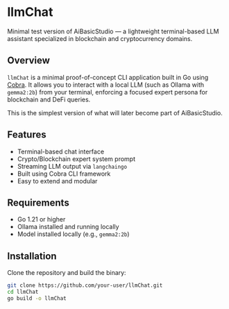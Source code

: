 # llmChat

Minimal test version of AiBasicStudio — a lightweight terminal-based LLM assistant specialized in blockchain and cryptocurrency domains.

## Overview

`llmChat` is a minimal proof-of-concept CLI application built in Go using [Cobra](https://github.com/spf13/cobra). It allows you to interact with a local LLM (such as Ollama with `gemma2:2b`) from your terminal, enforcing a focused expert persona for blockchain and DeFi queries.

This is the simplest version of what will later become part of AiBasicStudio.

## Features

- Terminal-based chat interface
- Crypto/Blockchain expert system prompt
- Streaming LLM output via `langchaingo`
- Built using Cobra CLI framework
- Easy to extend and modular

## Requirements

- Go 1.21 or higher
- Ollama installed and running locally
- Model installed locally (e.g., `gemma2:2b`)

## Installation

Clone the repository and build the binary:

```bash
git clone https://github.com/your-user/llmChat.git
cd llmChat
go build -o llmChat
